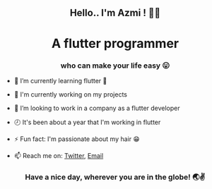 <h2 align="center"> Hello.. I'm Azmi ! 👋😊</h2>
<h1 align="center"> A flutter programmer </h1>
<h3 align="center"> who can make your life easy 😛 </h3>

- 🌱 I’m currently learning flutter 🧡

- 🔭 I'm currently working on my projects
- 👯 I’m looking to work in a company as a flutter developer 
- 🕗 It's been about a year that I'm working in flutter
- ⚡ Fun fact: I'm passionate about my hair 😁 
- 📫 Reach me on: [Twitter](https://twitter.com/anas37796468), [Email]()

<h3 align="center"> Have a nice day, wherever you are in the globe! 🌏✌ </h3>


